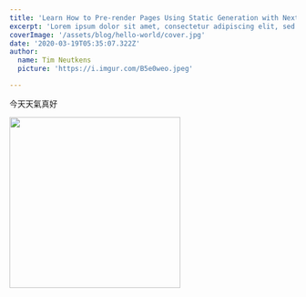 ```yaml
---
title: 'Learn How to Pre-render Pages Using Static Generation with Next.js'
excerpt: 'Lorem ipsum dolor sit amet, consectetur adipiscing elit, sed do eiusmod tempor incididunt ut labore et dolore magna aliqua. Praesent elementum facilisis leo vel fringilla est ullamcorper eget. At imperdiet dui accumsan sit amet nulla facilities morbi tempus.'
coverImage: '/assets/blog/hello-world/cover.jpg'
date: '2020-03-19T05:35:07.322Z'
author:
  name: Tim Neutkens
  picture: 'https://i.imgur.com/B5e0weo.jpeg'

---
```


<p>今天天氣真好</p><p><img src="https://i.imgur.com/B5e0weo.jpeg" alt="" width="300px"><br></p>
